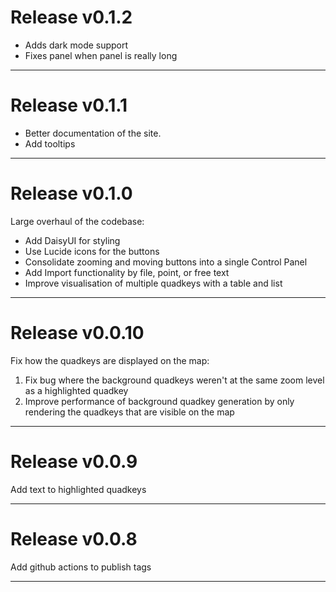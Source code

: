 # Release v0.1.2

- Adds dark mode support
- Fixes panel when panel is really long

---

# Release v0.1.1

- Better documentation of the site.
- Add tooltips

---

# Release v0.1.0

Large overhaul of the codebase:

- Add DaisyUI for styling
- Use Lucide icons for the buttons
- Consolidate zooming and moving buttons into a single Control Panel
- Add Import functionality by file, point, or free text
- Improve visualisation of multiple quadkeys with a table and list

---

# Release v0.0.10

Fix how the quadkeys are displayed on the map:

1. Fix bug where the background quadkeys weren't at the same zoom level as a highlighted quadkey
2. Improve performance of background quadkey generation by only rendering the quadkeys that are visible on the map

---

# Release v0.0.9

Add text to highlighted quadkeys

---

# Release v0.0.8

Add github actions to publish tags

---
